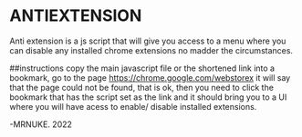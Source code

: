 # ANTIEXTENSION
Anti extension is a js script that will give you access to a menu where you can disable any installed chrome extensions no madder the circumstances.

##instructions
copy the main javascript file or the shortened link into a bookmark, go to the page https://chrome.google.com/webstorex it will say that the page could not be found, that is ok, then you need to click the bookmark that has the script set as the link and it should bring you to a UI where you will have acess to enable/ disable installed extensions.


-MRNUKE.
2022
